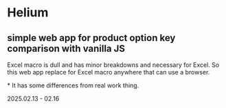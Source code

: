# Helium
## simple web app for product option key comparison with vanilla JS

Excel macro is dull and has minor breakdowns and necessary for Excel.
So this web app replace for Excel macro anywhere that can use a browser.

\* It has some differences from real work thing.

2025.02.13 - 02.16
